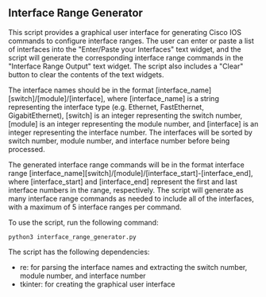 ## Interface Range Generator
This script provides a graphical user interface for generating Cisco IOS commands to configure interface ranges. The user can enter or paste a list of interfaces into the "Enter/Paste your Interfaces" text widget, and the script will generate the corresponding interface range commands in the "Interface Range Output" text widget. The script also includes a "Clear" button to clear the contents of the text widgets.

The interface names should be in the format [interface_name][switch]/[module]/[interface], where [interface_name] is a string representing the interface type (e.g. Ethernet, FastEthernet, GigabitEthernet), [switch] is an integer representing the switch number, [module] is an integer representing the module number, and [interface] is an integer representing the interface number. The interfaces will be sorted by switch number, module number, and interface number before being processed.

The generated interface range commands will be in the format interface range [interface_name][switch]/[module]/[interface_start]-[interface_end], where [interface_start] and [interface_end] represent the first and last interface numbers in the range, respectively. The script will generate as many interface range commands as needed to include all of the interfaces, with a maximum of 5 interface ranges per command.

To use the script, run the following command:
```
python3 interface_range_generator.py
```

The script has the following dependencies:
- re: for parsing the interface names and extracting the switch number, module number, and interface number
- tkinter: for creating the graphical user interface

